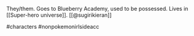 They/them. Goes to Blueberry Academy, used to be possessed. Lives in [[Super-hero universe]]. [[@sugirikieran]]

#characters #nonpokemonirlsideacc 